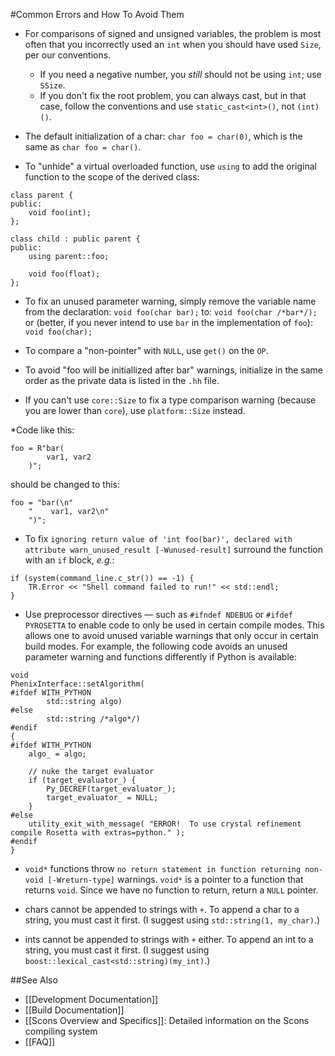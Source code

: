 #Common Errors and How To Avoid Them

* For comparisons of signed and unsigned variables, the problem is most often that you incorrectly used an `int` when you should have used `Size`, per our conventions.
  * If you need a negative number, you *still* should not be using `int`; use `SSize`.
  * If you don't fix the root problem, you can always cast, but in that case, follow the conventions and use `static_cast<int>()`, not `(int)()`.

* The default initialization of a char:
`char foo = char(0)`, which is the same as `char foo = char()`.

* To "unhide" a virtual overloaded function, use `using` to add the original function to the scope of the derived class:
```
class parent {
public:
    void foo(int);
};

class child : public parent {
public:
    using parent::foo;

    void foo(float);
};
```

* To fix an unused parameter warning, simply remove the variable name from the declaration:
`void foo(char bar);`
to:
`void foo(char /*bar*/);`
or (better, if you never intend to use `bar` in the implementation of `foo`):
```void foo(char);```
* To compare a "non-pointer" with `NULL`, use `get()` on the `OP`.

* To avoid "foo will be initiallized after bar" warnings, initialize in the same order as the private data is listed in the `.hh` file.

* If you can't use `core::Size` to fix a type comparison warning (because you are lower than `core`), use `platform::Size` instead.

*Code like this:
```
foo = R"bar(
        var1, var2
    )";
```
should be changed to this:
```
foo = "bar(\n"
    "    var1, var2\n"
    ")";
```

* To fix ```ignoring return value of 'int foo(bar)', declared with attribute warn_unused_result [-Wunused-result]``` surround the function with an `if` block, *e.g.*:
```
if (system(command_line.c_str()) == -1) {
    TR.Error << "Shell command failed to run!" << std::endl;
}
```

* Use preprocessor directives &mdash; such as `#ifndef NDEBUG` or `#ifdef PYROSETTA` to enable code to only be used in certain compile modes. This allows one to avoid unused variable warnings that only occur in certain build modes. For example, the following code avoids an unused parameter warning and functions differently if Python is available:
```
void
PhenixInterface::setAlgorithm(
#ifdef WITH_PYTHON
        std::string algo)
#else
        std::string /*algo*/)
#endif
{
#ifdef WITH_PYTHON
    algo_ = algo;

    // nuke the target evaluator
    if (target_evaluator_) {
        Py_DECREF(target_evaluator_);
        target_evaluator_ = NULL;
    }
#else
    utility_exit_with_message( "ERROR!  To use crystal refinement compile Rosetta with extras=python." );
#endif
}
```

* `void*` functions throw `no return statement in function returning non-void [-Wreturn-type]` warnings.
 `void*` is a pointer to a function that returns `void`.  Since we have no function to return, return a `NULL` pointer.

* chars cannot be appended to strings with `+`.  To append a char to a string, you must cast it first.  (I suggest using `std::string(1, my_char)`.)

* ints cannot be appended to strings with `+` either.  To append an int to a string, you must cast it first.  (I suggest using `boost::lexical_cast<std::string)(my_int)`.)


##See Also

* [[Development Documentation]]
* [[Build Documentation]]
* [[Scons Overview and Specifics]]: Detailed information on the Scons compiling system
* [[FAQ]]